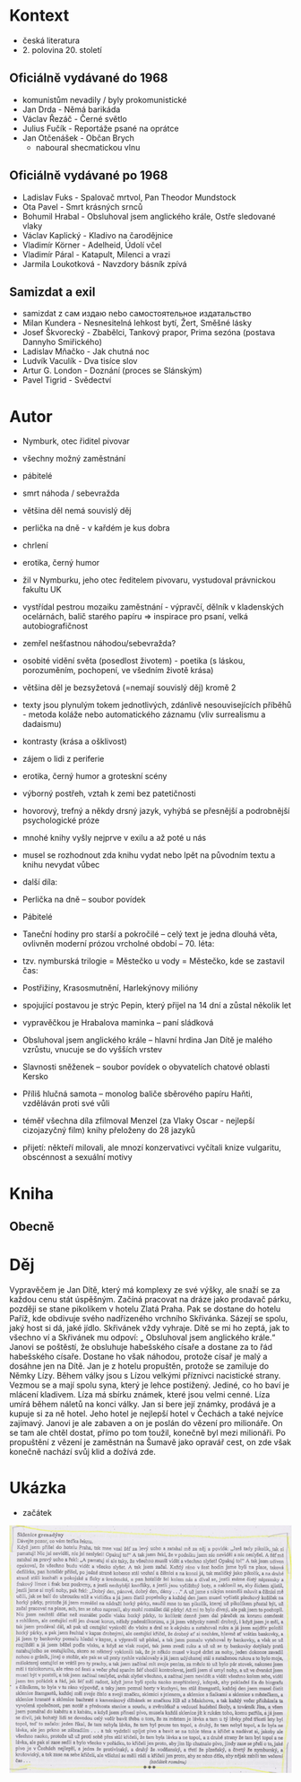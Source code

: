 # Kontext
* česká literatura
* 2\. polovina 20. století

## Oficiálně vydávané do 1968
* komunistům nevadily / byly prokomunistické
* Jan Drda - Němá barikáda
* Václav Řezáč - Černé světlo
* Julius Fučík - Reportáže psané na oprátce
* Jan Otčenášek - Občan Brych
  * naboural shecmatickou vlnu

## Oficiálně vydávané po 1968
* Ladislav Fuks - Spalovač mrtvol, Pan Theodor Mundstock
* Ota Pavel - Smrt krásných srnců
* Bohumil Hrabal - Obsluhoval jsem anglického krále, Ostře sledované vlaky
* Václav Kaplický - Kladivo na čarodějnice
* Vladimír Körner - Adelheid, Údolí včel
* Vladimír Páral - Katapult, Milenci a vrazi
* Jarmila Loukotková - Navzdory básník zpívá

## Samizdat a exil
* samizdat z сам издаю nebo самостоятельное издатальство
* Milan Kundera - Nesnesitelná lehkost bytí, Žert, Směšné lásky
* Josef Škvorecký - Zbabělci, Tankový prapor, Prima sezóna (postava Dannyho Smiřického)
* Ladislav Mňačko - Jak chutná noc
* Ludvík Vaculík - Dva tisíce slov
* Artur G. London - Doznání (proces se Slánským)
* Pavel Tigrid - Svědectví

# Autor
* Nymburk, otec řiditel pivovar
* všechny možný zaměstnání
* pábitelé
* smrt náhoda / sebevražda
* většina děl nemá souvislý děj
* perlička na dně - v kařdém je kus dobra
* chrlení
* erotika, černý humor

* žil v Nymburku, jeho otec ředitelem pivovaru, vystudoval právnickou fakultu UK
* vystřídal pestrou mozaiku zaměstnání - výpravčí, dělník v kladenských ocelárnách, balič starého papíru => inspirace pro psaní, velká autobiografičnost
* zemřel nešťastnou náhodou/sebevražda?
* osobité vidění světa (posedlost životem) - poetika (s láskou, porozuměním, pochopení, ve všedním životě krása)
* většina děl je bezsyžetová (=nemají souvislý děj) kromě 2 
* texty jsou plynulým tokem jednotlivých, zdánlivě nesouvisejících příběhů - metoda koláže nebo automatického záznamu (vliv surrealismu a dadaismu)
* kontrasty (krása a ošklivost)
* zájem o lidi z periferie
* erotika, černý humor a groteskní scény
* výborný postřeh, vztah k zemi bez patetičnosti
* hovorový, trefný a někdy drsný jazyk, vyhýbá se přesnější a podrobnější psychologické próze
* mnohé knihy vyšly nejprve v exilu a až poté u nás
* musel se rozhodnout zda knihu vydat nebo lpět na původním textu a knihu nevydat vůbec 
* další díla:
* Perlička na dně – soubor povídek
* Pábitelé
* Taneční hodiny pro starší a pokročilé – celý text je jedna dlouhá věta, ovlivněn moderní prózou vrcholné období – 70. léta: 
* tzv. nymburská trilogie = Městečko u vody = Městečko, kde se zastavil čas: 
* Postřižiny, Krasosmutnění, Harlekýnovy milióny
* spojující postavou je strýc Pepin, který přijel na 14 dní a zůstal několik let
* vypravěčkou je Hrabalova maminka – paní sládková
* Obsluhoval jsem anglického krále – hlavní hrdina Jan Dítě je malého vzrůstu, vnucuje se do vyšších vrstev
* Slavnosti sněženek – soubor povídek o obyvatelích chatové oblasti Kersko
* Příliš hlučná samota – monolog baliče sběrového papíru Haňti, vzděláván proti své vůli				
* téměř všechna díla zfilmoval Menzel (za Vlaky Oscar - nejlepší cizojazyčný film) knihy přeloženy do 28 jazyků
* přijetí: někteří milovali, ale mnozí konzervativci vyčítali knize vulgaritu, obscénnost a sexuální motivy

# Kniha
## Obecně

# Děj

Vypravěčem je Jan Dítě, který má komplexy ze své výšky, ale snaží se za každou cenu stát úspěšným. Začíná pracovat na dráze jako prodavač párku, později se stane pikolíkem v hotelu Zlatá Praha. Pak se dostane do hotelu Paříž, kde obdivuje svého nadřízeného vrchního Skřivánka. Sázejí se spolu, jaký host si dá, jaké jídlo. Skřivánek vždy vyhraje. Dítě se mi ho zeptá, jak to všechno ví a Skřivánek mu odpoví: „ Obsluhoval jsem anglického krále.“ Janovi se poštěstí, že obsluhuje habešského císaře a dostane za to řád habešského císaře. Dostane ho však náhodou, protože císař je malý a dosáhne jen na Dítě. Jan je z hotelu propuštěn, protože se zamiluje do Němky Lízy. Během války jsou s Lízou velkými příznivci nacistické strany. Vezmou se a mají spolu syna, který je lehce postižený. Jediné, co ho baví je mlácení kladivem. Líza má sbírku známek, které jsou velmi cenné. Líza umírá během náletů na konci války. Jan si bere její známky, prodává je a kupuje si za ně hotel. Jeho hotel je nejlepší hotel v Čechách a také nejvíce zajímavý. Janovi je ale zabaven a on je poslán do vězení pro milionáře. On se tam ale chtěl dostat, přímo po tom toužil, konečně byl mezi milionáři. Po propuštění z vězení je zaměstnán na Šumavě jako opravář cest, on zde však konečně nachází svůj klid a dožívá zde.


# Ukázka
* začátek


![ukázka](ukazka.png)